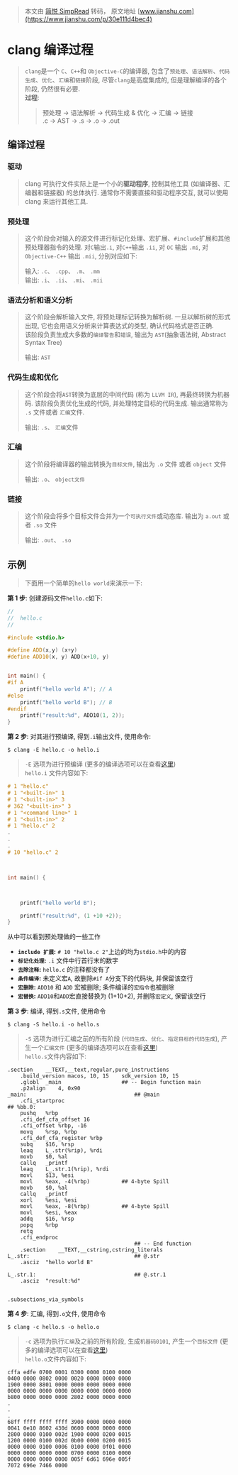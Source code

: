 > 本文由 [简悦 SimpRead](http://ksria.com/simpread/) 转码， 原文地址 [www.jianshu.com](https://www.jianshu.com/p/30e111d4bec4)

clang 编译过程
==========

> `clang`是一个 `C`、`C++`和 `Objective-C`的编译器, 包含了`预处理`、`语法解析`、`代码生成`、`优化`、`汇编`和`链接`阶段, 尽管`clang`是高度集成的, 但是理解编译的各个阶段, 仍然很有必要.  
> **过程**:
> 
> > 预处理 -> 语法解析 -> 代码生成 & 优化 -> 汇编 -> 链接  
> > .c -> AST -> .s -> .o -> .out

编译过程
----

### 驱动

> clang 可执行文件实际上是一个小的**驱动程序**, 控制其他工具 (如编译器、汇编器和链接器) 的总体执行. 通常你不需要直接和驱动程序交互, 就可以使用 clang 来运行其他工具.

### 预处理

> 这个阶段会对输入的源文件进行标记化处理、宏扩展、`#include`扩展和其他预处理器指令的处理. 对`C`输出`.i`, 对`C++`输出 `.ii`, 对 `OC` 输出 `.mi`, 对`Objective-C++` 输出 `.mii`, 分别对应如下:
> 
> 输入: `.c`、 `.cpp`、 `.m`、 `.mm`  
> 输出: `.i`、 `.ii`、 `.mi`、 `.mii`

### 语法分析和语义分析

> 这个阶段会解析输入文件, 将预处理标记转换为解析树. 一旦以解析树的形式出现, 它也会用语义分析来计算表达式的类型, 确认代码格式是否正确.  
> 该阶段负责生成大多数的`编译警告`和`错误`, 输出为 `AST`(抽象语法树, Abstract Syntax Tree)
> 
> 输出: `AST`

### 代码生成和优化

> 这个阶段会将`AST`转换为底层的中间代码 (称为 `LLVM IR`), 再最终转换为机器码. 该阶段负责优化生成的代码, 并处理特定目标的代码生成. 输出通常称为 `.s` 文件或者 `汇编`文件.
> 
> 输出: `.s`、 `汇编`文件

### 汇编

> 这个阶段将编译器的输出转换为`目标文件`, 输出为 `.o` 文件 或者 `object` 文件
> 
> 输出: `.o`、 `object文件`

### 链接

> 这个阶段会将多个目标文件合并为一个`可执行文件`或动态库. 输出为 `a.out` 或者 `.so` 文件
> 
> 输出: `.out`、 `.so`

示例
--

> 下面用一个简单的`hello world`来演示一下:

**第 1 步**: 创建源码文件`hello.c`如下:

```c++
//
//  hello.c
//

#include <stdio.h>

#define ADD(x,y) (x+y)
#define ADD10(x, y) ADD(x+10, y)


int main() {
#if A
    printf("hello world A"); // A
#else
    printf("hello world B"); // B
#endif
    printf("result:%d", ADD10(1, 2));
}
```

**第 2 步**: 对其进行预编译, 得到`.i`输出文件, 使用命令:

```shell
$ clang -E hello.c -o hello.i
```

> `-E` 选项为进行预编译 (更多的编译选项可以在查看[这里](https://links.jianshu.com/go?to=http%3A%2F%2Fclang.llvm.org%2Fdocs%2FCommandGuide%2Fclang.html%23options))  
> `hello.i` 文件内容如下:

```c++
# 1 "hello.c"
# 1 "<built-in>" 1
# 1 "<built-in>" 3
# 362 "<built-in>" 3
# 1 "<command line>" 1
# 1 "<built-in>" 2
# 1 "hello.c" 2
.
.
.
# 10 "hello.c" 2



int main() {



    printf("hello world B");

    printf("result:%d", (1 +10 +2));
}
```

从中可以看到预处理做的一些工作

*   **`include 扩展`:** `# 10 "hello.c 2"`上边的均为`stdio.h`中的内容
*   **`标记化处理`:** `.i` 文件中行首行末的数字
*   **`去除注释`:** `hello.c` 的注释都没有了
*   **`条件编译`:** 未定义宏`A`, 故删除`#if A`分支下的代码块, 并保留该空行
*   **`宏删除`:** `ADD10` 和 `ADD` 宏被删除; 条件编译的`宏指令`也被删除
*   **`宏替换`:** `ADD10`和`ADD`宏直接替换为 (1+10+2), 并删除`宏定义`, 保留该空行

**第 3 步**: 编译, 得到`.s`文件, 使用命令

```
$ clang -S hello.i -o hello.s
```

> `-S` 选项为进行汇编之前的所有阶段 (`代码生成`、`优化`、`指定目标的代码生成`), 产生一个`汇编文件` (更多的编译选项可以在查看[这里](https://links.jianshu.com/go?to=http%3A%2F%2Fclang.llvm.org%2Fdocs%2FCommandGuide%2Fclang.html%23options))  
> `hello.s`文件内容如下:

```
.section    __TEXT,__text,regular,pure_instructions
    .build_version macos, 10, 15    sdk_version 10, 15
    .globl  _main                   ## -- Begin function main
    .p2align    4, 0x90
_main:                                  ## @main
    .cfi_startproc
## %bb.0:
    pushq   %rbp
    .cfi_def_cfa_offset 16
    .cfi_offset %rbp, -16
    movq    %rsp, %rbp
    .cfi_def_cfa_register %rbp
    subq    $16, %rsp
    leaq    L_.str(%rip), %rdi
    movb    $0, %al
    callq   _printf
    leaq    L_.str.1(%rip), %rdi
    movl    $13, %esi
    movl    %eax, -4(%rbp)          ## 4-byte Spill
    movb    $0, %al
    callq   _printf
    xorl    %esi, %esi
    movl    %eax, -8(%rbp)          ## 4-byte Spill
    movl    %esi, %eax
    addq    $16, %rsp
    popq    %rbp
    retq
    .cfi_endproc
                                        ## -- End function
    .section    __TEXT,__cstring,cstring_literals
L_.str:                                 ## @.str
    .asciz  "hello world B"

L_.str.1:                               ## @.str.1
    .asciz  "result:%d"


.subsections_via_symbols
```

**第 4 步**: 汇编, 得到`.o`文件, 使用命令

```
$ clang -c hello.s -o hello.o
```

> `-c` 选项为执行`汇编`及之前的所有阶段, 生成`机器码0101`, 产生一个`目标文件` (更多的编译选项可以在查看[这里](https://links.jianshu.com/go?to=http%3A%2F%2Fclang.llvm.org%2Fdocs%2FCommandGuide%2Fclang.html%23options))  
> `hello.o`文件内容如下:

```
cffa edfe 0700 0001 0300 0000 0100 0000
0400 0000 0802 0000 0020 0000 0000 0000
1900 0000 8801 0000 0000 0000 0000 0000
0000 0000 0000 0000 0000 0000 0000 0000
b800 0000 0000 0000 2802 0000 0000 0000
.
.
.
68ff ffff ffff ffff 3900 0000 0000 0000
0041 0e10 8602 430d 0600 0000 0000 0000
2800 0000 0100 002d 1900 0000 0200 0015
1200 0000 0100 002d 0b00 0000 0200 0015
0000 0000 0100 0006 0100 0000 0f01 0000
0000 0000 0000 0000 0700 0000 0100 0000
0000 0000 0000 0000 005f 6d61 696e 005f
7072 696e 7466 0000
```